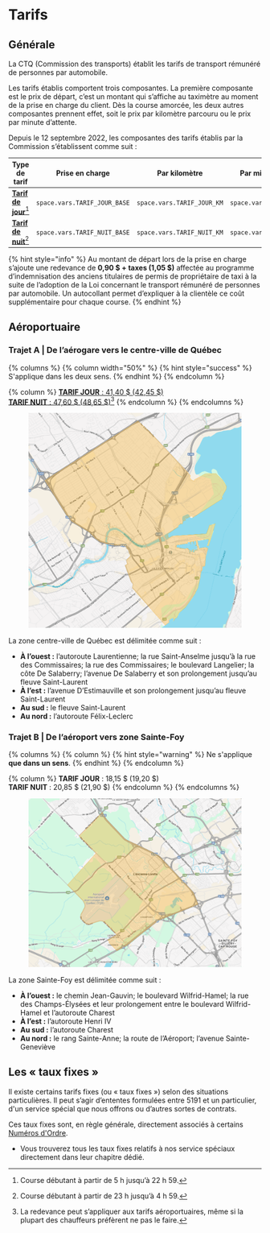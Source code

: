 # Tarifs

## Générale

La CTQ (Commission des transports) établit les tarifs de transport rémunéré de personnes par automobile.

Les tarifs établis comportent trois composantes. La première composante est le prix de départ, c’est un montant qui s’affiche au taximètre au moment de la prise en charge du client. Dès la course amorcée, les deux autres composantes prennent effet, soit le prix par kilomètre parcouru ou le prix par minute d’attente.

Depuis le 12 septembre 2022, les composantes des tarifs établis par la Commission s’établissent comme suit :

| Type de tarif                               | Prise en charge                                            | Par kilomètre                                            | Par minute d'attente                                      |
| ------------------------------------------- | ---------------------------------------------------------- | -------------------------------------------------------- | --------------------------------------------------------- |
| [**Tarif de jour**](#user-content-fn-1)[^1] | <code class="expression">space.vars.TARIF_JOUR_BASE</code> | <code class="expression">space.vars.TARIF_JOUR_KM</code> | <code class="expression">space.vars.TARIF_JOUR_MIN</code> |
| [**Tarif de nuit**](#user-content-fn-2)[^2] | <code class="expression">space.vars.TARIF_NUIT_BASE</code> | <code class="expression">space.vars.TARIF_NUIT_KM</code> | <code class="expression">space.vars.TARIF_NUIT_MIN</code> |

{% hint style="info" %}
Au montant de départ lors de la prise en charge s’ajoute une redevance de **0,90 $ + taxes (1,05 $)** affectée au programme d’indemnisation des anciens titulaires de permis de propriétaire de taxi à la suite de l’adoption de la Loi concernant le transport rémunéré de personnes par automobile. Un autocollant permet d’expliquer à la clientèle ce coût supplémentaire pour chaque course.
{% endhint %}

## Aéroportuaire

### Trajet A | De l’aérogare vers le centre-ville de Québec

{% columns %}
{% column width="50%" %}
{% hint style="success" %}
S'applique dans les deux sens.
{% endhint %}
{% endcolumn %}

{% column %}
[**TARIF JOUR** : 41,40 $ (42,45 $)\
**TARIF NUIT** : 47,60 $ (48,65 $)](#user-content-fn-3)[^3]
{% endcolumn %}
{% endcolumns %}

<div align="left"><figure><img src="../.gitbook/assets/image (1).png" alt=""><figcaption></figcaption></figure></div>

La zone centre-ville de Québec est délimitée comme suit :

* **À l’ouest :** l’autoroute Laurentienne; la rue Saint-Anselme jusqu’à la rue des Commissaires; la rue des Commissaires; le boulevard Langelier; la côte De Salaberry; l’avenue De Salaberry et son prolongement jusqu’au fleuve Saint-Laurent
* **À l’est :** l’avenue D’Estimauville et son prolongement jusqu’au fleuve Saint-Laurent
* **Au sud :** le fleuve Saint-Laurent
* **Au nord :** l’autoroute Félix-Leclerc

### Trajet B | De l’aéroport vers zone Sainte-Foy

{% columns %}
{% column %}
{% hint style="warning" %}
Ne s'applique **que dans un sens**.
{% endhint %}
{% endcolumn %}

{% column %}
**TARIF JOUR** : 18,15 $ (19,20 $)\
**TARIF NUIT** : 20,85 $ (21,90 $)
{% endcolumn %}
{% endcolumns %}

<figure><img src="../.gitbook/assets/image (2).png" alt=""><figcaption></figcaption></figure>

La zone Sainte-Foy est délimitée comme suit :

* **À l’ouest :** le chemin Jean-Gauvin; le boulevard Wilfrid-Hamel; la rue des Champs-Élysées et leur prolongement entre le boulevard Wilfrid-Hamel et l’autoroute Charest
* **À l’est :** l’autoroute Henri IV
* **Au sud :** l’autoroute Charest
* **Au nord :** le rang Sainte-Anne; la route de l’Aéroport; l’avenue Sainte-Geneviève

## Les « taux fixes »

Il existe certains tarifs fixes (ou « taux fixes ») selon des situations particulières. Il peut s’agir d’ententes formulées entre 5191 et un particulier, d'un service spécial que nous offrons ou d’autres sortes de contrats.&#x20;

Ces taux fixes sont, en règle générale, directement associés à certains [Numéros d'Ordre](../11.-numeros-dordre.md).

* Vous trouverez tous les taux fixes relatifs à nos service spéciaux directement dans leur chapitre dédié.

[^1]: Course débutant à partir de 5 h jusqu’à 22 h 59.

[^2]: Course débutant à partir de 23 h jusqu’à 4 h 59.

[^3]: La redevance peut s’appliquer aux tarifs aéroportuaires, même si la plupart des chauffeurs préfèrent ne pas le faire.
